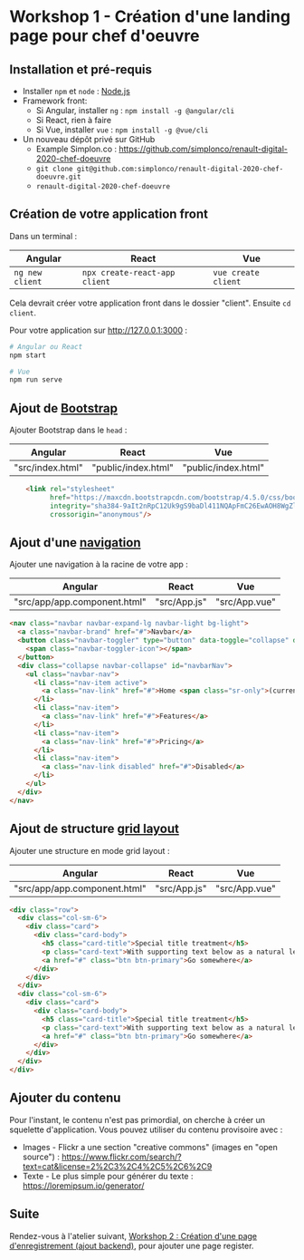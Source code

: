 # Workshop 1 - Création d'une landing page pour chef d'oeuvre

## Installation et pré-requis

- Installer `npm` et `node` : [Node.js](https://nodejs.org/en/download/)
- Framework front:
    - Si Angular, installer `ng` : `npm install -g @angular/cli`
    - Si React, rien à faire
    - Si Vue,  installer `vue` : `npm install -g @vue/cli`
- Un nouveau dépôt privé sur GitHub
    - Example Simplon.co : https://github.com/simplonco/renault-digital-2020-chef-doeuvre
    - `git clone git@github.com:simplonco/renault-digital-2020-chef-doeuvre.git`
    - `renault-digital-2020-chef-doeuvre`

## Création de votre application front

Dans un terminal :

| Angular | React | Vue |
| --- | --- | --- |
| `ng new client` | `npx create-react-app client` | `vue create client` |

Cela devrait créer votre application front dans le dossier "client". Ensuite `cd client`.

Pour votre application sur http://127.0.0.1:3000 :

```bash
# Angular ou React
npm start

# Vue
npm run serve
```

## Ajout de [Bootstrap](https://getbootstrap.com/docs/4.0/getting-started/introduction/)

Ajouter Bootstrap dans le `head` :

| Angular | React | Vue |
| --- | --- | --- |
| "src/index.html" | "public/index.html" | "public/index.html" |

```html
    <link rel="stylesheet"
          href="https://maxcdn.bootstrapcdn.com/bootstrap/4.5.0/css/bootstrap.min.css"
          integrity="sha384-9aIt2nRpC12Uk9gS9baDl411NQApFmC26EwAOH8WgZl5MYYxFfc+NcPb1dKGj7Sk"
          crossorigin="anonymous"/>
```

## Ajout d'une [navigation](https://getbootstrap.com/docs/4.0/components/navbar/)

Ajouter une navigation à la racine de votre app :

| Angular | React | Vue |
| --- | --- | --- |
| "src/app/app.component.html" | "src/App.js" | "src/App.vue" |

```html
<nav class="navbar navbar-expand-lg navbar-light bg-light">
  <a class="navbar-brand" href="#">Navbar</a>
  <button class="navbar-toggler" type="button" data-toggle="collapse" data-target="#navbarNav" aria-controls="navbarNav" aria-expanded="false" aria-label="Toggle navigation">
    <span class="navbar-toggler-icon"></span>
  </button>
  <div class="collapse navbar-collapse" id="navbarNav">
    <ul class="navbar-nav">
      <li class="nav-item active">
        <a class="nav-link" href="#">Home <span class="sr-only">(current)</span></a>
      </li>
      <li class="nav-item">
        <a class="nav-link" href="#">Features</a>
      </li>
      <li class="nav-item">
        <a class="nav-link" href="#">Pricing</a>
      </li>
      <li class="nav-item">
        <a class="nav-link disabled" href="#">Disabled</a>
      </li>
    </ul>
  </div>
</nav>
```

## Ajout de structure [grid layout](https://getbootstrap.com/docs/4.0/components/card/#using-grid-markup)

Ajouter une structure en mode grid layout :

| Angular | React | Vue |
| --- | --- | --- |
| "src/app/app.component.html" | "src/App.js" | "src/App.vue" |

```html
<div class="row">
  <div class="col-sm-6">
    <div class="card">
      <div class="card-body">
        <h5 class="card-title">Special title treatment</h5>
        <p class="card-text">With supporting text below as a natural lead-in to additional content.</p>
        <a href="#" class="btn btn-primary">Go somewhere</a>
      </div>
    </div>
  </div>
  <div class="col-sm-6">
    <div class="card">
      <div class="card-body">
        <h5 class="card-title">Special title treatment</h5>
        <p class="card-text">With supporting text below as a natural lead-in to additional content.</p>
        <a href="#" class="btn btn-primary">Go somewhere</a>
      </div>
    </div>
  </div>
</div>
```

## Ajouter du contenu

Pour l'instant, le contenu n'est pas primordial, on cherche à créer un squelette d'application. Vous pouvez utiliser du contenu provisoire avec :

- Images - Flickr a une section "creative commons" (images en "open source") : https://www.flickr.com/search/?text=cat&license=2%2C3%2C4%2C5%2C6%2C9
- Texte - Le plus simple pour générer du texte : https://loremipsum.io/generator/

## Suite

Rendez-vous à l'atelier suivant, [Workshop 2 : Création d'une page d'enregistrement (ajout backend)](../2-backend), pour ajouter une page register.
